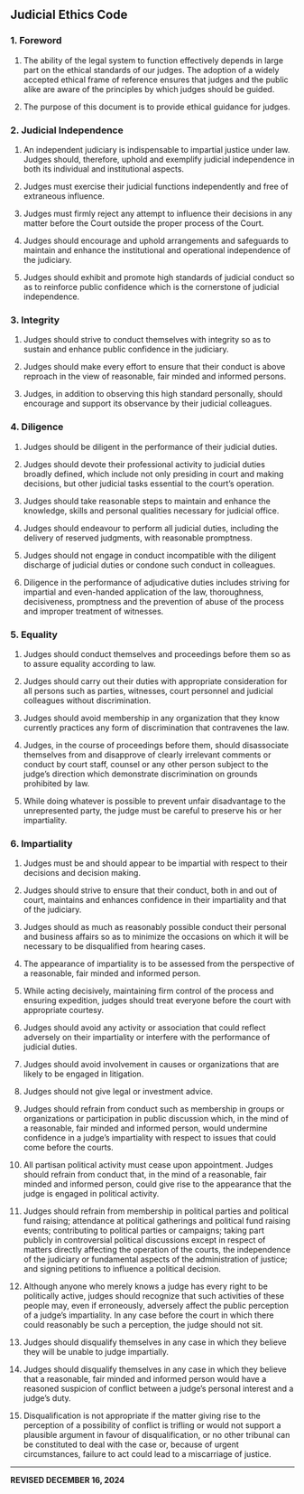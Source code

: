 ## Judicial Ethics Code

### 1. Foreword

1. The ability of the legal system to function effectively depends in large part on the ethical standards of our judges. The adoption of a widely accepted ethical frame of reference ensures that judges and the public alike are aware of the principles by which judges should be guided. 

2. The purpose of this document is to provide ethical guidance for judges.

### 2. Judicial Independence 

1. An independent judiciary is indispensable to impartial justice under law. Judges should, therefore, uphold and exemplify judicial independence in both its individual and institutional aspects.

2. Judges must exercise their judicial functions independently and free of extraneous influence. 

3. Judges must firmly reject any attempt to influence their decisions in any matter before the Court outside the proper process of the Court. 

4. Judges should encourage and uphold arrangements and safeguards to maintain and enhance the institutional and operational independence of the judiciary. 

5. Judges should exhibit and promote high standards of judicial conduct so as to reinforce public confidence which is the cornerstone of judicial independence.

### 3. Integrity

1. Judges should strive to conduct themselves with integrity so as to sustain and enhance public confidence in the judiciary.

2. Judges should make every effort to ensure that their conduct is above reproach in the view of reasonable, fair minded and informed persons. 

3. Judges, in addition to observing this high standard personally, should encourage and support its observance by their judicial colleagues.

### 4. Diligence

1. Judges should be diligent in the performance of their judicial duties.

2. Judges should devote their professional activity to judicial duties broadly defined, which include not only presiding in court and making decisions, but other judicial tasks essential to the court’s operation. 

3. Judges should take reasonable steps to maintain and enhance the knowledge, skills and personal qualities necessary for judicial office. 

4. Judges should endeavour to perform all judicial duties, including the delivery of reserved judgments, with reasonable promptness. 

5. Judges should not engage in conduct incompatible with the diligent discharge of judicial duties or condone such conduct in colleagues.

6. Diligence in the performance of adjudicative duties includes striving for impartial and even-handed application of the law, thoroughness, decisiveness, promptness and the prevention of abuse of the process and improper treatment of witnesses.


### 5. Equality

1. Judges should conduct themselves and proceedings before them so as to assure equality according to law.

2. Judges should carry out their duties with appropriate consideration for all persons such as parties, witnesses, court personnel and judicial colleagues without discrimination. 

3. Judges should avoid membership in any organization that they know currently practices any form of discrimination that contravenes the law. 

4. Judges, in the course of proceedings before them, should disassociate themselves from and disapprove of clearly irrelevant comments or conduct by court staff, counsel or any other person subject to the judge’s direction which demonstrate discrimination on grounds prohibited by law.

5. While doing whatever is possible to prevent unfair disadvantage to the unrepresented party, the judge must be careful to preserve his or her impartiality.

### 6. Impartiality

1. Judges must be and should appear to be impartial with respect to their decisions and decision making. 

2. Judges should strive to ensure that their conduct, both in and out of court, maintains and enhances confidence in their impartiality and that of the judiciary. 

3. Judges should as much as reasonably possible conduct their personal and business affairs so as to minimize the occasions on which it will be necessary to be disqualified from hearing cases.

4. The appearance of impartiality is to be assessed from the perspective of a reasonable, fair minded and informed person. 

5. While acting decisively, maintaining firm control of the process and ensuring expedition, judges should treat everyone before the court with appropriate courtesy.

6. Judges should avoid any activity or association that could reflect adversely on their impartiality or interfere with the performance of judicial duties.

7. Judges should avoid involvement in causes or organizations that are likely to be engaged in litigation. 

8. Judges should not give legal or investment advice. 

9. Judges should refrain from conduct such as membership in groups or organizations or participation in public discussion which, in the mind of a reasonable, fair minded and informed person, would undermine confidence in a judge’s impartiality with respect to issues that could come before the courts.

10. All partisan political activity must cease upon appointment. Judges should refrain from conduct that, in the mind of a reasonable, fair minded and informed person, could give rise to the appearance that the judge is engaged in political activity. 

11. Judges should refrain from membership in political parties and political fund raising; attendance at political gatherings and political fund raising events; contributing to political parties or campaigns; taking part publicly in controversial political discussions except in respect of matters directly affecting the operation of the courts, the independence of the judiciary or fundamental aspects of the administration of justice; and signing petitions to influence a political decision. 

12. Although anyone who merely knows a judge has every right to be politically active, judges should recognize that such activities of these people may, even if erroneously, adversely affect the public perception of a judge’s impartiality. In any case before the court in which there could reasonably be such a perception, the judge should not sit. 

13. Judges should disqualify themselves in any case in which they believe they will be unable to judge impartially.

14. Judges should disqualify themselves in any case in which they believe that a reasonable, fair minded and informed person would have a reasoned suspicion of conflict between a judge’s personal interest and a judge’s duty. 

15. Disqualification is not appropriate if the matter giving rise to the perception of a possibility of conflict is trifling or would not support a plausible argument in favour of disqualification, or no other tribunal can be constituted to deal with the case or, because of urgent circumstances, failure to act could lead to a miscarriage of justice.

---

**REVISED DECEMBER 16, 2024**
